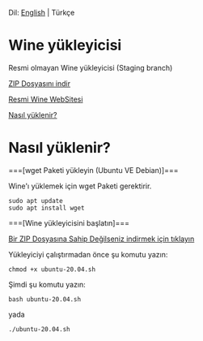 Dil: [English](https://github.com/OverdueWeevil2/Wine-Installer-for-Ubuntu/blob/main/README.md#readme) | Türkçe
# Wine yükleyicisi
Resmi olmayan Wine yükleyicisi (Staging branch)

[ZIP Dosyasını indir](https://github.com/OverdueWeevil2/Wine-Installer-for-Ubuntu/archive/main.zip)

[Resmi Wine WebSitesi](https://winehq.org)

[Nasıl yüklenir?](#nasıl-yüklenir)

# Nasıl yüklenir?
===[wget Paketi yükleyin (Ubuntu VE Debian)]===

Wine'ı yüklemek için wget Paketi gerektirir.

    sudo apt update
    sudo apt install wget
    
===[Wine yükleyicisini başlatın]===

[Bir ZIP Dosyasına Sahip Değilseniz indirmek için tıklayın](https://github.com/OverdueWeevil2/Wine-Installer-for-Ubuntu/archive/main.zip)

Yükleyiciyi çalıştırmadan önce şu komutu yazın:

    chmod +x ubuntu-20.04.sh
Şimdi şu komutu yazın:

    bash ubuntu-20.04.sh
yada

    ./ubuntu-20.04.sh
